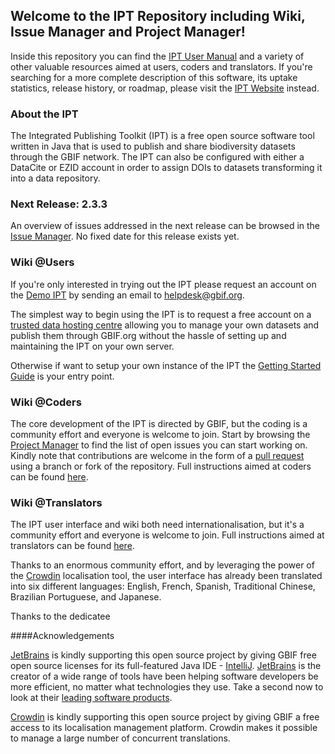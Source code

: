 ## Welcome to the IPT Repository including Wiki, Issue Manager and Project Manager! 

Inside this repository you can find the [IPT User Manual](IPT2ManualNotes.wiki) and a variety of other valuable resources aimed at users, coders and translators. If you're searching for a more complete description of this software, its uptake statistics, release history, or roadmap, please visit the [IPT Website](http://www.gbif.org/ipt) instead.

### About the IPT

The Integrated Publishing Toolkit (IPT) is a free open source software tool written in Java that is used to publish and share biodiversity datasets through the GBIF network. The IPT can also be configured with either a DataCite or EZID account in order to assign DOIs to datasets transforming it into a data repository. 

### Next Release: 2.3.3

An overview of issues addressed in the next release can be browsed in the [Issue Manager](https://github.com/gbif/ipt/issues?q=is%3Aopen+is%3Aissue+milestone%3A2.3.3). No fixed date for this release exists yet.

### Wiki @Users

If you're only interested in trying out the IPT please request an account on the [Demo IPT](http://ipt.gbif.org) by sending an email to helpdesk@gbif.org. 

The simplest way to begin using the IPT is to request a free account on a [trusted data hosting centre](https://github.com/gbif/ipt/wiki/dataHostingCentres) allowing you to manage your own datasets and publish them through GBIF.org without the hassle of setting up and maintaining the IPT on your own server.

Otherwise if want to setup your own instance of the IPT the [Getting Started Guide](https://github.com/gbif/ipt/wiki/IPT2ManualNotes.wiki#getting-started-guide) is your entry point. 

### Wiki @Coders 

The core development of the IPT is directed by GBIF, but the coding is a community effort and everyone is welcome to join. Start by browsing the [Project Manager](https://github.com/gbif/ipt/projects) to find the list of open issues you can start working on. Kindly note that contributions are welcome in the form of a [pull request](https://help.github.com/articles/creating-a-pull-request/) using a branch or fork of the repository. Full instructions aimed at coders can be found [here](HowToContribute.wiki).

### Wiki @Translators

The IPT user interface and wiki both need internationalisation, but it's a community effort and everyone is welcome to join. Full instructions aimed at translators can be found [here](HowToTranslate.wiki).

Thanks to an enormous community effort, and by leveraging the power of the [Crowdin](https://crowdin.com/project/gbif-ipt) localisation tool, the user interface has already been translated into six different languages: English, French, Spanish, Traditional Chinese, Brazilian Portuguese, and Japanese. 

Thanks to the dedicatee

####Acknowledgements

[JetBrains](http://www.jetbrains.com/) is kindly supporting this open source project by giving GBIF free open source licenses for its full-featured Java IDE - [IntelliJ](http://www.jetbrains.com/idea/). [JetBrains](http://www.jetbrains.com/) is the creator of a wide range of tools have been helping software developers be more efficient, no matter what technologies they use. Take a second now to look at their [leading software products](http://www.jetbrains.com/).

[Crowdin](https://crowdin.com/) is kindly supporting this open source project by giving GBIF a free access to its localisation management platform. Crowdin makes it possible to manage a large number of concurrent translations.

